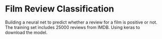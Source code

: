 # Film Review Classification
Building a neural net to predict whether a review for a film is positive or not. The training set includes 25000 reviews from IMDB. Using keras to download the model.

